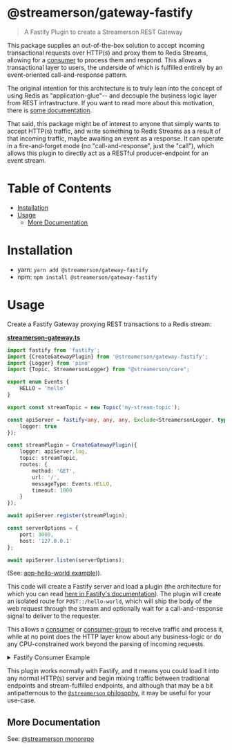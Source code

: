 # @streamerson/gateway-fastify

> A Fastify Plugin to create a Streamerson REST Gateway

This package supplies an out-of-the-box solution to accept incoming transactional requests over HTTP(s) and proxy them to Redis Streams, allowing for a [consumer](../consumer/README.md) to process them and respond.  This allows a transactional layer to users, the underside of which is fulfilled entirely by an event-oriented call-and-response pattern.

The original intention for this architecture is to truly lean into the concept of using Redis as "application-glue"-- and decouple the business logic layer from REST infrastructure.  If you want to read more about this motivation, there is [some documentation](../../docs/PARABLE.md).

That said, this package might be of interest to anyone that simply wants to accept HTTP(s) traffic, and write something to Redis Streams as a result of that incoming traffic, maybe awaiting an event as a response.  It can operate in a fire-and-forget mode (no "call-and-response", just the "call"), which allows this plugin to directly act as a RESTful producer-endpoint for an event stream.

# Table of Contents

<!-- START doctoc generated TOC please keep comment here to allow auto update -->
<!-- DON'T EDIT THIS SECTION, INSTEAD RE-RUN doctoc TO UPDATE -->

- [Installation](#installation)
- [Usage](#usage)
  - [More Documentation](#more-documentation)

<!-- END doctoc generated TOC please keep comment here to allow auto update -->

# Installation

- yarn: `yarn add @streamerson/gateway-fastify`
- npm: `npm install @streamerson/gateway-fastify`

# Usage

Create a Fastify Gateway proxying REST transactions to a Redis stream:

<!-- BEGIN-CODE: ../examples/app-hello-world/streamerson-gateway.ts -->
[**streamerson-gateway.ts**](../examples/app-hello-world/api.ts)
```typescript
import fastify from 'fastify';
import {CreateGatewayPlugin} from '@streamerson/gateway-fastify';
import {Logger} from 'pino'
import {Topic, StreamersonLogger} from "@streamerson/core";

export enum Events {
    HELLO = 'hello'
}

export const streamTopic = new Topic('my-stream-topic');

const apiServer = fastify<any, any, any, Exclude<StreamersonLogger, typeof console>>({
    logger: true
});

const streamPlugin = CreateGatewayPlugin({
    logger: apiServer.log,
    topic: streamTopic,
    routes: {
        method: 'GET',
        url: '/',
        messageType: Events.HELLO,
        timeout: 1000
    }
});

await apiServer.register(streamPlugin);

const serverOptions = {
    port: 3000,
    host: '127.0.0.1'
};

await apiServer.listen(serverOptions);
```
<!-- END-CODE: ../examples/app-hello-world/streamerson-gateway.ts -->

(See: [app-hello-world example](../examples/app-hello-world/README.md))).

This code will create a Fastify server and load a plugin (the architecture for which you can read [here in Fastify's documentation](https://fastify.dev/docs/latest/Reference/Plugins/)).  The plugin will create an isolated route for `POST::/hello-world`, which will ship the body of the web request through the stream and optionally wait for a call-and-response signal to deliver to the requester.

This allows a [consumer](../consumer/README.md) or [consumer-group](../consumer-group/README.md) to receive traffic and process it, while at no point does the HTTP layer know about any business-logic or do any CPU-constrained work beyond the parsing of incoming requests.

<details>
    <summary>Fastify Consumer Example </summary>

<!-- BEGIN-CODE: ../examples/app-hello-world/worker.ts -->
[**worker.ts**](../examples/app-hello-world/worker.ts)
```typescript
import {StreamConsumer} from '@streamerson/consumer';
import {Events, streamTopic} from "./api";

const consumer = new StreamConsumer({
    eventMap: {
        [Events.HELLO]: (e) => {
            return {
                world: 'I am a stream processor'
            };
        }
    },
    topic: streamTopic
});

await consumer.connectAndListen();
```
<!-- END-CODE: ../examples/app-hello-world/worker.ts -->
</details>

This plugin works normally with Fastify, and it means you could load it into any normal HTTP(s) server and begin mixing traffic between traditional endpoints and stream-fulfilled endpoints, and although that may be a bit antipatternous to the [`@streamerson` philosophy](../../README.md#high-level-architecture), it may be useful for your use-case.


## More Documentation
 
See: [@streamerson monorepo](https://github.com/oliver-io/streamerson)
